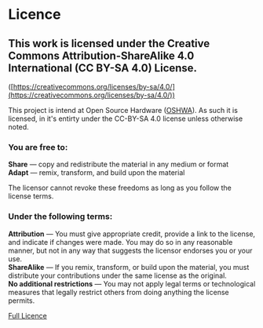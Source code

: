 # Licence

## This work is licensed under the Creative Commons Attribution-ShareAlike 4.0 International (CC BY-SA 4.0) License. 
([https://creativecommons.org/licenses/by-sa/4.0/](https://creativecommons.org/licenses/by-sa/4.0/))


This project is intend at Open Source Hardware ([OSHWA](https://www.oshwa.org/)). As such it is licensed, in it's entirty under the CC-BY-SA 4.0 license unless otherwise noted.

### You are free to:

**Share** — copy and redistribute the material in any medium or format  
**Adapt** — remix, transform, and build upon the material

The licensor cannot revoke these freedoms as long as you follow the license terms.

### Under the following terms:

**Attribution** — You must give appropriate credit, provide a link to the license, and indicate if changes were made. You may do so in any reasonable manner, but not in any way that suggests the licensor endorses you or your use.  
**ShareAlike** — If you remix, transform, or build upon the material, you must distribute your contributions under the same license as the original.  
**No additional restrictions** — You may not apply legal terms or technological measures that legally restrict others from doing anything the license permits.  


[Full Licence](https://creativecommons.org/licenses/by-sa/4.0/legalcode)


